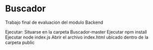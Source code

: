 # Buscador
Trabajo final de evaluacion del modulo Backend

Ejecutar:
Situarse en la carpeta Buscador-master
Ejecutar npm install
Ejecutar node index.js
Abrir el archivo index.html ubicado dentro de la carpeta public
